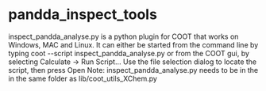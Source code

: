 # pandda_inspect_tools

inspect_pandda_analyse.py is a python plugin for COOT that works on Windows, MAC and Linux. It can either be started from the command line by typing 
coot --script inspect_pandda_analyse.py
or from the COOT gui, by selecting
Calculate -> Run Script...
Use the file selection dialog to locate the script, then press Open
Note: inspect_pandda_analyse.py needs to be in the in the same folder as lib/coot_utils_XChem.py
